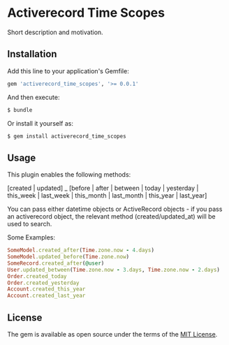 # Activerecord Time Scopes
Short description and motivation.

## Installation
Add this line to your application's Gemfile:

```ruby
gem 'activerecord_time_scopes', '>= 0.0.1'
```

And then execute:
```bash
$ bundle
```

Or install it yourself as:
```bash
$ gem install activerecord_time_scopes
```

## Usage
This plugin enables the following methods:

[created | updated] _ [before | after | between | today | yesterday | this_week | last_week | this_month | last_month | this_year | last_year]

You can pass either datetime objects or ActiveRecord objects - if you pass an activerecord object, the relevant method (created/updated_at) will be used to search.

Some Examples:

```ruby
SomeModel.created_after(Time.zone.now - 4.days)
SomeModel.updated_before(Time.zone.now)
SomeRecord.created_after(@user)
User.updated_between(Time.zone.now - 3.days, Time.zone.now - 2.days)
Order.created_today
Order.created_yesterday
Account.created_this_year
Account.created_last_year
```

## License
The gem is available as open source under the terms of the [MIT License](https://opensource.org/licenses/MIT).
